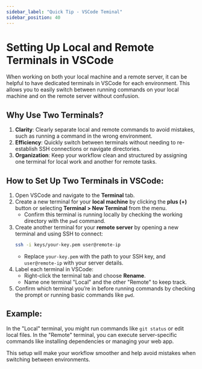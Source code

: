 ```yaml
---
sidebar_label: "Quick Tip - VSCode Teminal"
sidebar_position: 40
---
```


# Setting Up Local and Remote Terminals in VSCode

When working on both your local machine and a remote server, it can be helpful to have dedicated terminals in VSCode for each environment. This allows you to easily switch between running commands on your local machine and on the remote server without confusion.

## Why Use Two Terminals?

1. **Clarity**: Clearly separate local and remote commands to avoid mistakes, such as running a command in the wrong environment.
2. **Efficiency**: Quickly switch between terminals without needing to re-establish SSH connections or navigate directories.
3. **Organization**: Keep your workflow clean and structured by assigning one terminal for local work and another for remote tasks.

## How to Set Up Two Terminals in VSCode:

1. Open VSCode and navigate to the **Terminal** tab.
2. Create a new terminal for your **local machine** by clicking the **plus (+)** button or selecting **Terminal > New Terminal** from the menu.
   - Confirm this terminal is running locally by checking the working directory with the `pwd` command.
3. Create another terminal for your **remote server** by opening a new terminal and using SSH to connect:
   ```bash
   ssh -i keys/your-key.pem user@remote-ip
   ```
   - Replace `your-key.pem` with the path to your SSH key, and `user@remote-ip` with your server details.
4. Label each terminal in VSCode:
   - Right-click the terminal tab and choose **Rename**.
   - Name one terminal "Local" and the other "Remote" to keep track.
5. Confirm which terminal you’re in before running commands by checking the prompt or running basic commands like `pwd`.

## Example:

In the "Local" terminal, you might run commands like `git status` or edit local files. In the "Remote" terminal, you can execute server-specific commands like installing dependencies or managing your web app.

This setup will make your workflow smoother and help avoid mistakes when switching between environments.

